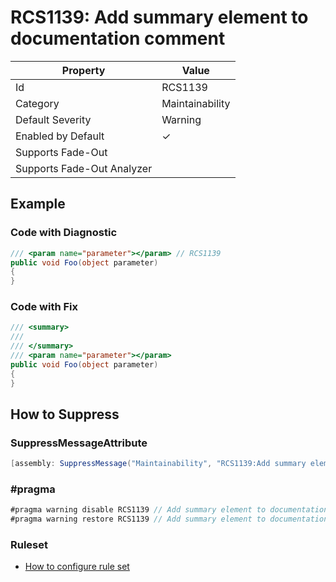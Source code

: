 # RCS1139: Add summary element to documentation comment

| Property | Value |
| -------- | ----- |
| Id | RCS1139 |
| Category | Maintainability |
| Default Severity | Warning |
| Enabled by Default | &#x2713; |
| Supports Fade\-Out |  |
| Supports Fade\-Out Analyzer |  |

## Example

### Code with Diagnostic

```csharp
/// <param name="parameter"></param> // RCS1139
public void Foo(object parameter)
{
}
```

### Code with Fix

```csharp
/// <summary>
/// 
/// </summary>
/// <param name="parameter"></param>
public void Foo(object parameter)
{
}
```

## How to Suppress

### SuppressMessageAttribute

```csharp
[assembly: SuppressMessage("Maintainability", "RCS1139:Add summary element to documentation comment.", Justification = "<Pending>")]
```

### \#pragma

```csharp
#pragma warning disable RCS1139 // Add summary element to documentation comment.
#pragma warning restore RCS1139 // Add summary element to documentation comment.
```

### Ruleset

* [How to configure rule set](../HowToConfigureAnalyzers.md)
